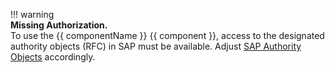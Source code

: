 
!!! warning  
	**Missing Authorization.**<br>
    To use the {{ componentName }} {{ component }}, access to the designated authority objects (RFC) in SAP must be available.
    Adjust [SAP Authority Objects](../setup-in-sap/sap-authority-objects.md#odp) accordingly.
